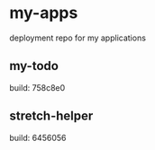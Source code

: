 # my-apps
deployment repo for my applications

## my-todo
build: 758c8e0

## stretch-helper
build: 6456056 